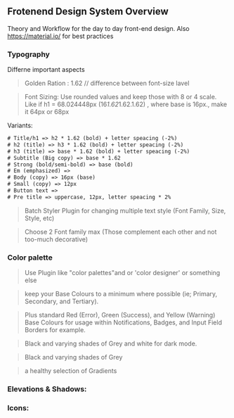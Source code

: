 ## Frotenend Design System Overview

Theory and Workflow for the day to day front-end design. Also https://material.io/ for best practices

### Typography
Differne important aspects
> Golden Ration : 1.62 // difference between font-size lavel

> Font Sizing: Use rounded values and keep those with 8 or 4 scale. Like if h1 = 68.024448px (16*1.62*1.62.1.62) , where base is 16px., make it 64px or 68px

Variants:
```txt
# Title/h1 => h2 * 1.62 (bold) + letter speacing (-2%)
# h2 (title) => h3 * 1.62 (bold) + letter speacing (-2%)
# h3 (title) => base * 1.62 (bold) + letter speacing (-2%)
# Subtitle (Big copy) => base * 1.62
# Strong (bold/semi-bold) => base (bold)
# Em (emphasized) =>
# Body (copy) => 16px (base)
# Small (copy) => 12px
# Button text =>
# Pre title => uppercase, 12px, letter speacing * 2%
```
> Batch Styler Plugin for changing multiple text style (Font Family, Size, Style, etc)

> Choose 2 Font family max (Those complement each other and not too-much decorative)

### Color palette
> Use Plugin like "color palettes"and or 'color designer' or something else

> keep your Base Colours to a minimum where possible (ie; Primary, Secondary, and Tertiary).

> Plus standard Red (Error), Green (Success), and Yellow (Warning) Base Colours for usage within Notifications, Badges, and Input Field Borders for example.

> Black and varying shades of Grey and white for dark mode.

> Black and varying shades of Grey

> a healthy selection of Gradients

### Elevations & Shadows:


### Icons:


